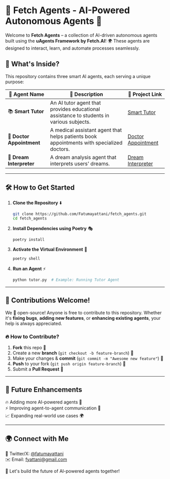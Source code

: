 # 🤖 Fetch Agents - AI-Powered Autonomous Agents 🚀  

Welcome to **Fetch Agents** – a collection of AI-driven autonomous agents built using the **uAgents Framework by Fetch.AI**! 🌍 These agents are designed to interact, learn, and automate processes seamlessly.  

## 📜 What's Inside?  
This repository contains three smart AI agents, each serving a unique purpose:  

| 🤖 Agent Name          | 🌟 Description | 🔗 Project Link |
|------------------------|---------------|----------------|
| 📚 **Smart Tutor** | An AI tutor agent that provides educational assistance to students in various subjects. | [Smart Tutor](https://github.com/Fatumayattani/fetch_agents/tree/main/smart_tutor/) |
| 🏥 **Doctor Appointment** | A medical assistant agent that helps patients book appointments with specialized doctors. | [Doctor Appointment](https://github.com/Fatumayattani/fetch_agents/tree/main/doctor_appointment/) |
| 🌙 **Dream Interpreter** | A dream analysis agent that interprets users' dreams. | [Dream Interpreter](https://github.com/Fatumayattani/fetch_agents/tree/main/dream/) |

---

## 🛠️ How to Get Started  

1. **Clone the Repository** ⬇️  
   ```sh
   git clone https://github.com/Fatumayattani/fetch_agents.git
   cd fetch_agents
   ```
2. **Install Dependencies using Poetry** 🎭  
   ```sh
   poetry install
   ```
3. **Activate the Virtual Environment** 🚀  
   ```sh
   poetry shell
   ```
4. **Run an Agent** ⚡  
   ```sh
   python tutor.py  # Example: Running Tutor Agent
   ```

---

## 🤝 Contributions Welcome!  

We 💖 open-source! Anyone is free to contribute to this repository. Whether it's **fixing bugs**, **adding new features**, or **enhancing existing agents**, your help is always appreciated.  

### 🔥 How to Contribute?  
1. **Fork** this repo 🍴  
2. Create a new **branch** (`git checkout -b feature-branch`) 🌱  
3. Make your changes & **commit** (`git commit -m "Awesome new feature"`) 🎨  
4. **Push** to your fork (`git push origin feature-branch`) 🚀  
5. Submit a **Pull Request** 🤝  

---

## 🎯 Future Enhancements  

🔥 Adding more AI-powered agents 🤖  
⚡ Improving agent-to-agent communication 📡  
📈 Expanding real-world use cases 🌍  

---

## 🌍 Connect with Me  

💼 Twitter/X: [@fatumayattani](https://x.com/fatumayattani)  
✉️ Email: fyattani@gmail.com  

🚀 Let's build the future of AI-powered agents together!  
